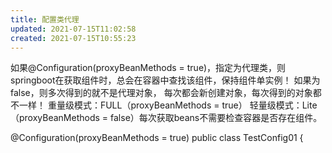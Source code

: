 ```yaml
---
title: 配置类代理
updated: 2021-07-15T11:02:58
created: 2021-07-15T10:55:23
---
```


如果@Configuration(proxyBeanMethods = true)，指定为代理类，则springboot在获取组件时，总会在容器中查找该组件，保持组件单实例！
如果为false，则多次得到的就不是代理对象， 每次都会新创建对象，每次得到的对象都不一样！
重量级模式：FULL（proxyBeanMethods = true）
轻量级模式：Lite（proxyBeanMethods = false）每次获取beans不需要检查容器是否存在组件。

@Configuration(proxyBeanMethods = true)
public class TestConfig01 {
